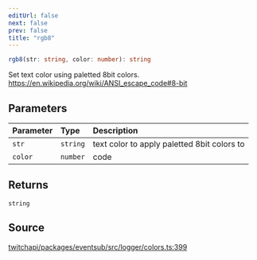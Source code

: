 ```yaml
---
editUrl: false
next: false
prev: false
title: "rgb8"
---
```


```ts
rgb8(str: string, color: number): string
```

Set text color using paletted 8bit colors.
https://en.wikipedia.org/wiki/ANSI_escape_code#8-bit

## Parameters

| Parameter | Type | Description |
| :------ | :------ | :------ |
| `str` | `string` | text color to apply paletted 8bit colors to |
| `color` | `number` | code |

## Returns

`string`

## Source

[twitchapi/packages/eventsub/src/logger/colors.ts:399](https://github.com/pablornc/twitchapi//blob/8695acad106a836c1f0fc4c57a113f17adce41f0/packages/eventsub/src/logger/colors.ts#L399)
